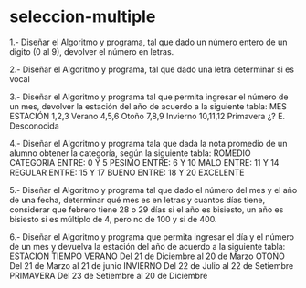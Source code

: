 # seleccion-multiple

1.- Diseñar el Algoritmo y programa, tal que dado un número entero de un digito (0 al 9), devolver el número 
en letras.

2.- Diseñar el Algoritmo y programa, tal que dado una letra determinar si es vocal

3.- Diseñar el Algoritmo y programa tal que permita ingresar el número de un mes, devolver la estación del 
año de acuerdo a la siguiente tabla:
MES       ESTACIÓN 
1,2,3     Verano
4,5,6     Otoño
7,8,9     Invierno
10,11,12  Primavera
¿? E.     Desconocida

4.- Diseñar el Algoritmo y programa tala que dada la nota promedio de un alumno obtener la categoría, según 
la siguiente tabla:
ROMEDIO           CATEGORIA
ENTRE: 0 Y 5      PESIMO
ENTRE: 6 Y 10     MALO
ENTRE: 11 Y 14    REGULAR
ENTRE: 15 Y 17    BUENO
ENTRE: 18 Y 20    EXCELENTE

 5.- Diseñar el Algoritmo y programa tal que dado el número del mes y el año de una fecha, determinar qué 
mes es en letras y cuantos días tiene, considerar que febrero tiene 28 o 29 días si el año es bisiesto, un año 
es bisiesto si es múltiplo de 4, pero no de 100 y si de 400.

6.- Diseñar el Algoritmo y programa que permita ingresar el día y el número de un mes y devuelva la 
estación del año de acuerdo a la siguiente tabla:
ESTACION      TIEMPO
VERANO        Del 21 de Diciembre al 20 de Marzo
OTOÑO         Del 21 de Marzo al 21 de junio
INVIERNO      Del 22 de Julio al 22 de Setiembre
PRIMAVERA     Del 23 de Setiembre al 20 de Diciembre
